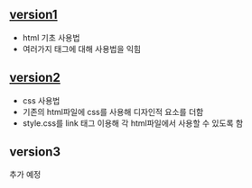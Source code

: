 ## <a href="https://zerow41.github.io/web1_html_internet/version1">version1</a>
- html 기초 사용법
- 여러가지 태그에 대해 사용법을 익힘



## <a href="https://zerow41.github.io/web1_html_internet/version2">version2</a>
- css 사용법
- 기존의 html파일에 css를 사용해 디자인적 요소를 더함
- style.css를 link 태그 이용해 각 html파일에서 사용할 수 있도록 함



## version3
추가 예정
